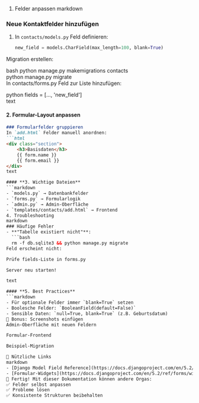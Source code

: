 1. Felder anpassen
markdown
### Neue Kontaktfelder hinzufügen  
1. In `contacts/models.py` Feld definieren:  
   ```python  
   new_field = models.CharField(max_length=100, blank=True)  
Migration erstellen:

bash
python manage.py makemigrations contacts  
python manage.py migrate  
In contacts/forms.py Feld zur Liste hinzufügen:

python
fields = [..., 'new_field']  
text

#### **2. Formular-Layout anpassen**  
```markdown
### Formularfelder gruppieren  
In `add.html` Felder manuell anordnen:  
```html  
<div class="section">  
    <h3>Basisdaten</h3>  
    {{ form.name }}  
    {{ form.email }}  
</div>  
text

#### **3. Wichtige Dateien**  
```markdown
- `models.py` → Datenbankfelder  
- `forms.py` → Formularlogik  
- `admin.py` → Admin-Oberfläche  
- `templates/contacts/add.html` → Frontend  
4. Troubleshooting
markdown
### Häufige Fehler  
- **"Tabelle existiert nicht"**:  
  ```bash  
  rm -f db.sqlite3 && python manage.py migrate  
Feld erscheint nicht:

Prüfe fields-Liste in forms.py

Server neu starten!

text

#### **5. Best Practices**  
```markdown
- Für optionale Felder immer `blank=True` setzen  
- Boolesche Felder: `BooleanField(default=False)`  
- Sensible Daten: `null=True, blank=True` (z.B. Geburtsdatum)  
🌟 Bonus: Screenshots einfügen
Admin-Oberfläche mit neuen Feldern

Formular-Frontend

Beispiel-Migration

🔗 Nützliche Links
markdown
- [Django Model Field Reference](https://docs.djangoproject.com/en/5.2/ref/models/fields/)  
- [Formular-Widgets](https://docs.djangoproject.com/en/5.2/ref/forms/widgets/)  
🚀 Fertig! Mit dieser Dokumentation können andere Orgas:
✅ Felder selbst anpassen
✅ Probleme lösen
✅ Konsistente Strukturen beibehalten